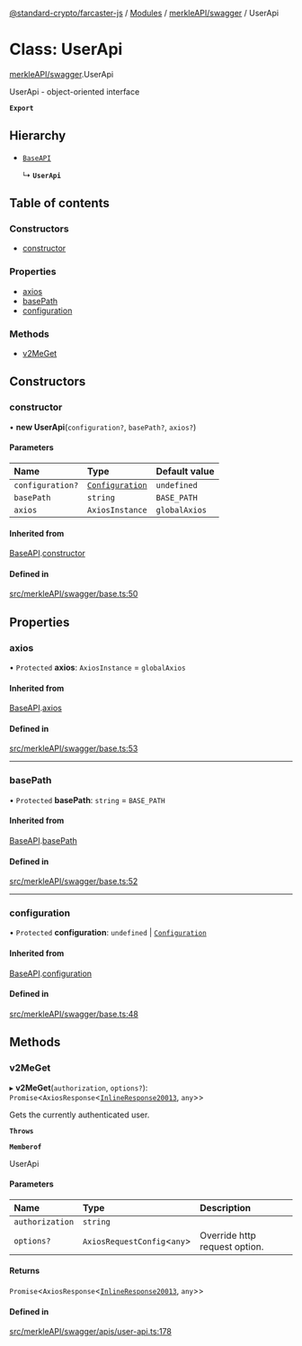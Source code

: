 [@standard-crypto/farcaster-js](../README.md) / [Modules](../modules.md) / [merkleAPI/swagger](../modules/merkleAPI_swagger.md) / UserApi

# Class: UserApi

[merkleAPI/swagger](../modules/merkleAPI_swagger.md).UserApi

UserApi - object-oriented interface

**`Export`**

## Hierarchy

- [`BaseAPI`](merkleAPI_swagger.BaseAPI.md)

  ↳ **`UserApi`**

## Table of contents

### Constructors

- [constructor](merkleAPI_swagger.UserApi.md#constructor)

### Properties

- [axios](merkleAPI_swagger.UserApi.md#axios)
- [basePath](merkleAPI_swagger.UserApi.md#basepath)
- [configuration](merkleAPI_swagger.UserApi.md#configuration)

### Methods

- [v2MeGet](merkleAPI_swagger.UserApi.md#v2meget)

## Constructors

### constructor

• **new UserApi**(`configuration?`, `basePath?`, `axios?`)

#### Parameters

| Name | Type | Default value |
| :------ | :------ | :------ |
| `configuration?` | [`Configuration`](merkleAPI_swagger.Configuration.md) | `undefined` |
| `basePath` | `string` | `BASE_PATH` |
| `axios` | `AxiosInstance` | `globalAxios` |

#### Inherited from

[BaseAPI](merkleAPI_swagger.BaseAPI.md).[constructor](merkleAPI_swagger.BaseAPI.md#constructor)

#### Defined in

[src/merkleAPI/swagger/base.ts:50](https://github.com/standard-crypto/farcaster-js/blob/main/src/merkleAPI/swagger/base.ts#L50)

## Properties

### axios

• `Protected` **axios**: `AxiosInstance` = `globalAxios`

#### Inherited from

[BaseAPI](merkleAPI_swagger.BaseAPI.md).[axios](merkleAPI_swagger.BaseAPI.md#axios)

#### Defined in

[src/merkleAPI/swagger/base.ts:53](https://github.com/standard-crypto/farcaster-js/blob/main/src/merkleAPI/swagger/base.ts#L53)

___

### basePath

• `Protected` **basePath**: `string` = `BASE_PATH`

#### Inherited from

[BaseAPI](merkleAPI_swagger.BaseAPI.md).[basePath](merkleAPI_swagger.BaseAPI.md#basepath)

#### Defined in

[src/merkleAPI/swagger/base.ts:52](https://github.com/standard-crypto/farcaster-js/blob/main/src/merkleAPI/swagger/base.ts#L52)

___

### configuration

• `Protected` **configuration**: `undefined` \| [`Configuration`](merkleAPI_swagger.Configuration.md)

#### Inherited from

[BaseAPI](merkleAPI_swagger.BaseAPI.md).[configuration](merkleAPI_swagger.BaseAPI.md#configuration)

#### Defined in

[src/merkleAPI/swagger/base.ts:48](https://github.com/standard-crypto/farcaster-js/blob/main/src/merkleAPI/swagger/base.ts#L48)

## Methods

### v2MeGet

▸ **v2MeGet**(`authorization`, `options?`): `Promise`<`AxiosResponse`<[`InlineResponse20013`](../interfaces/merkleAPI_swagger.InlineResponse20013.md), `any`\>\>

Gets the currently authenticated user.

**`Throws`**

**`Memberof`**

UserApi

#### Parameters

| Name | Type | Description |
| :------ | :------ | :------ |
| `authorization` | `string` |  |
| `options?` | `AxiosRequestConfig`<`any`\> | Override http request option. |

#### Returns

`Promise`<`AxiosResponse`<[`InlineResponse20013`](../interfaces/merkleAPI_swagger.InlineResponse20013.md), `any`\>\>

#### Defined in

[src/merkleAPI/swagger/apis/user-api.ts:178](https://github.com/standard-crypto/farcaster-js/blob/main/src/merkleAPI/swagger/apis/user-api.ts#L178)
